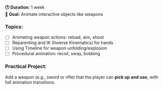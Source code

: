 
**🕐 Duration:** 1 week  
**🎯 Goal:** Animate interactive objects like weapons

### **Topics:**

- [ ]  Animating weapon actions: reload, aim, shoot
- [ ]  Reparenting and IK (Inverse Kinematics) for hands
- [ ]  Using Timeline for weapon unfolding/explosion
- [ ]  Procedural animation: recoil, sway, bobbing

### **Practical Project:**

Add a weapon (e.g., sword or rifle) that the player can **pick up and use**, with full animation transitions.